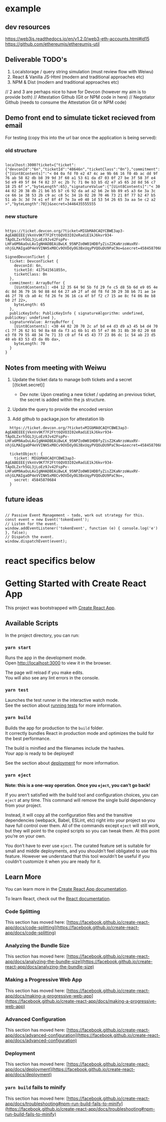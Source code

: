 # example 

## dev resources

https://web3js.readthedocs.io/en/v1.2.0/web3-eth-accounts.html#id15
https://github.com/ethereumjs/ethereumjs-util

## Deliverable TODO's

1. Localstorage / query string simulation (must review flow with Weiwu)
2. React & Vanilla JS-Html (modern and traditional approaches etc)
3. NPM & Dist (modern and traditional approaches etc)

// 2 and 3 are perhaps nice to have for Devcon (however my aim is to provide both)
// Attestation Github (Git or NPM code in here)
// Negotiator Github (needs to consume the Attestation Git or NPM code)

## Demo front end to simulate ticket recieved from email

For testing (copy this into the url bar once the application is being served):

### old structure

````

localhost:3000?ticket={"ticket":{"devconId":"6n","ticketId":"48646n","ticketClass":"0n"},"commitment":{"[Uint8Contents]":"< 04 0a fd f0 e2 47 4c ae 9b 66 16 f0 4b ac dd 9f 76 ab 58 82 db b8 39 9d 3f 60 a1 53 61 da d7 03 0f 27 be 3f 58 3f e4 5d e9 49 5f 84 f4 82 37 ec 2b 7c 71 0e b3 b5 d2 e7 a5 65 2d 8d 56 c7 18 25 6f >","byteLength":65},"signatureValue":{"[Uint8Contents]":"< 30 44 02 20 38 db 21 b6 b5 b7 c6 92 da ad a2 b6 2e bb 89 e5 a3 6e 3a 3c ce 66 1e 38 53 2b c9 ac c8 5c 34 1b 02 20 70 46 73 21 8f 77 b2 47 b5 51 ab 3c 3d 74 e1 ef 8f 4f 7e 3a e0 40 1d 53 54 26 65 3a aa 5e c2 a2 >","byteLength":70}}&secret=3446435555555

````

### new stucture

````

https://ticket.devcon.org/?ticket=MIGbMA0CAQYCBWE3ap3-AgEABEEEEjVknVv9Kf7F2Ftt6QVO3I02eRadiE1kJ6kvr934-TApOLZxrh5GL3jLoEz9Jv42FspPv-LHFa6M9AaOuLAvIgNHADBEAiBwLK_95NPZo0W01HDBfyZisZ2KaNrzoWuxRV-nhjGLMAIgaOP4eVVINH5xM8Cv9OVDdyOG3BxUqyPVQOuDU9PaC9o=&secret=45845870684

SignedDevconTicket {
  ticket: DevconTicket {
    devconId: 6n,
    ticketId: 417541561855n,
    ticketClass: 0n
  },
  commitment: ArrayBuffer {
    [Uint8Contents]: <04 12 35 64 9d 5b fd 29 fe c5 d8 5b 6d e9 05 4e dc 8d 36 79 16 9d 88 4d 64 27 a9 2f af dd f8 fd 30 29 38 b6 71 ae 1e 46 2f 78 cb a0 4c fd 26 fe 36 16 ca 4f bf f2 c7 15 ae 8c f4 06 8e b8 b0 2f 22>,
    byteLength: 65
  },
  publicKeyInfo: PublicKeyInfo { signatureAlgorithm: undefined, publicKey: undefined },
  signatureValue: ArrayBuffer {
    [Uint8Contents]: <30 44 02 20 70 2c af bd e4 d3 d9 a3 45 b4 d4 70 c1 7f 26 62 b1 9d 8a 68 da f3 a1 6b b1 45 5f e7 86 31 8b 30 02 20 68 e3 f8 79 55 48 34 7e 71 33 c0 af f4 e5 43 77 23 86 dc 1c 54 ab 23 d5 40 eb 83 53 d3 da 0b da>,
    byteLength: 70
  }
}

````

## Notes from meeting with Weiwu

1. Update the ticket data to manage both tickets and a secret  [{ticket.secret}]
   
   - Dev note: Upon creating a new ticket / updating an previous ticket, the secret is added within  the js structure.

2. Update the query to provide the encoded version
3. Add github to package.json for attestation lib

````
  https://ticket.devcon.org/?ticket=MIGbMA0CAQYCBWE3ap3-AgEABEEEEjVknVv9Kf7F2Ftt6QVO3I02eRadiE1kJ6kvr934-TApOLZxrh5GL3jLoEz9Jv42FspPv-LHFa6M9AaOuLAvIgNHADBEAiBwLK_95NPZo0W01HDBfyZisZ2KaNrzoWuxRV-nhjGLMAIgaOP4eVVINH5xM8Cv9OVDdyOG3BxUqyPVQOuDU9PaC9o=&secret=45845870684

  ticketObject: {
    ticket: MIGbMA0CAQYCBWE3ap3-AgEABEEEEjVknVv9Kf7F2Ftt6QVO3I02eRadiE1kJ6kvr934-TApOLZxrh5GL3jLoEz9Jv42FspPv-LHFa6M9AaOuLAvIgNHADBEAiBwLK_95NPZo0W01HDBfyZisZ2KaNrzoWuxRV-nhjGLMAIgaOP4eVVINH5xM8Cv9OVDdyOG3BxUqyPVQOuDU9PaC9o=,
    secret: 45845870684
  }
````

## future ideas

````

// Passive Event Management - todo, work out strategy for this.
const event = new Event('tokenEvent');
// Listen for the event.
window.addEventListener('tokenEvent', function (e) { console.log('e') }, false);
// Dispatch the event.
window.dispatchEvent(event);

````

# react specifics below

# Getting Started with Create React App

This project was bootstrapped with [Create React App](https://github.com/facebook/create-react-app).

## Available Scripts

In the project directory, you can run:

### `yarn start`

Runs the app in the development mode.\
Open [http://localhost:3000](http://localhost:3000) to view it in the browser.

The page will reload if you make edits.\
You will also see any lint errors in the console.

### `yarn test`

Launches the test runner in the interactive watch mode.\
See the section about [running tests](https://facebook.github.io/create-react-app/docs/running-tests) for more information.

### `yarn build`

Builds the app for production to the `build` folder.\
It correctly bundles React in production mode and optimizes the build for the best performance.

The build is minified and the filenames include the hashes.\
Your app is ready to be deployed!

See the section about [deployment](https://facebook.github.io/create-react-app/docs/deployment) for more information.

### `yarn eject`

**Note: this is a one-way operation. Once you `eject`, you can’t go back!**

If you aren’t satisfied with the build tool and configuration choices, you can `eject` at any time. This command will remove the single build dependency from your project.

Instead, it will copy all the configuration files and the transitive dependencies (webpack, Babel, ESLint, etc) right into your project so you have full control over them. All of the commands except `eject` will still work, but they will point to the copied scripts so you can tweak them. At this point you’re on your own.

You don’t have to ever use `eject`. The curated feature set is suitable for small and middle deployments, and you shouldn’t feel obligated to use this feature. However we understand that this tool wouldn’t be useful if you couldn’t customize it when you are ready for it.

## Learn More

You can learn more in the [Create React App documentation](https://facebook.github.io/create-react-app/docs/getting-started).

To learn React, check out the [React documentation](https://reactjs.org/).

### Code Splitting

This section has moved here: [https://facebook.github.io/create-react-app/docs/code-splitting](https://facebook.github.io/create-react-app/docs/code-splitting)

### Analyzing the Bundle Size

This section has moved here: [https://facebook.github.io/create-react-app/docs/analyzing-the-bundle-size](https://facebook.github.io/create-react-app/docs/analyzing-the-bundle-size)

### Making a Progressive Web App

This section has moved here: [https://facebook.github.io/create-react-app/docs/making-a-progressive-web-app](https://facebook.github.io/create-react-app/docs/making-a-progressive-web-app)

### Advanced Configuration

This section has moved here: [https://facebook.github.io/create-react-app/docs/advanced-configuration](https://facebook.github.io/create-react-app/docs/advanced-configuration)

### Deployment

This section has moved here: [https://facebook.github.io/create-react-app/docs/deployment](https://facebook.github.io/create-react-app/docs/deployment)

### `yarn build` fails to minify

This section has moved here: [https://facebook.github.io/create-react-app/docs/troubleshooting#npm-run-build-fails-to-minify](https://facebook.github.io/create-react-app/docs/troubleshooting#npm-run-build-fails-to-minify)
